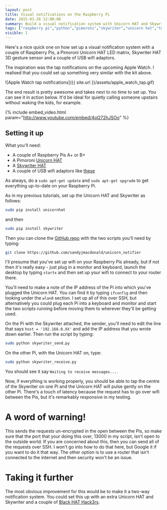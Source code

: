 ```yaml
---
layout: post
title: Visual notifications on the Raspberry Pi
date: 2015-01-26 12:00:00
summary: Build a visual notification system with Unicorn HAT and Skywriter.
tags: ["raspberry pi","python","pimoroni","skywriter","unicorn hat","tutorial","electronics"]
visible: 1
---
```


Here's a nice quick one on how set up a visual notification system with a
couple of Raspberry Pis, a Pimoroni Unicorn HAT LED matrix, Skywriter HAT
3D gesture sensor and a couple of USB wifi adaptors.

The inspiration was the tap notifications on the upcoming Apple Watch. I
realised that you could set up something very similar with the kit above.

![Apple Watch tap notifications]({{ site.url }}/assets/apple_watch_tap.gif)

The end result is pretty awesome and takes next to no time to set up. You can
see it in action below. It'd be ideal for quietly calling someone upstairs
without waking the kids, for example.

{% include embed_video.html param="http://www.youtube.com/embed/4ol272hJSOo" %}

## Setting it up

What you'll need:

* A couple of Raspberry Pis A+ or B+
* A Pimoroni [Unicorn HAT](http://shop.pimoroni.com/products/unicorn-hat)
* A [Skywriter HAT](http://shop.pimoroni.com/products/skywriter-hat)
* A couple of USB wifi adaptors like [these](http://thepihut.com/products/usb-wifi-adapter-for-the-raspberry-pi)

As always, do a `sudo apt-get update` and `sudo apt-get upgrade` to get
everything up-to-date on your Raspberry Pi.

As in my previous tutorials, set up the Unicorn HAT and Skywriter as follows:

```bash
sudo pip install unicornhat
```

and then  

```bash
sudo pip install skywriter
```

Then you can clone the [GitHub repo](https://github.com/sandyjmacdonald/unicorn_notifier)
with the two scripts you'll need by typing:

```bash
git clone https://github.com/sandyjmacdonald/unicorn_notifier
```

I'll presume that you've set up wifi on your Raspberry Pis already, but if not
then it's really easy - just plug in a monitor and keyboard, launch the desktop
by typing `startx` and then set up your wifi to connect to your router there.

You'll need to make a note of the IP address of the Pi into which you've plugged
the Unicorn HAT. You can find it by typing `ifconfig` and then looking under the
`wlan0` section. I set up all of this over SSH, but alternatively you could
plug each Pi into a keyboard and monitor and start the two scripts running
before moving them to wherever they'll be getting used.

On the Pi with the Skywriter attached, the sender, you'll need to edit the line
that says `host = '192.168.0.XX'` and add the IP address that you wrote down
earlier. Then run the script by typing:

```bash
sudo python skywriter_send.py
```

On the other Pi, with the Unicorn HAT on, type:

```bash
sudo python skywriter_receive.py
```

You should see it say `Waiting to receive messages...`.

Now, if everything is working properly, you should be able to tap the centre of
the Skywriter on one Pi and the Unicorn HAT will pulse gently on the other Pi.
There's a touch of latency because the request has to go over wifi between the
Pis, but it's remarkably responsive in my testing.

# A word of warning!

This sends the requests un-encrypted in the open between the
Pis, so make sure that the port that your doing this over, 13000 in my script,
isn't open to the outside world. If you are concerned about this, then you can
send all of the requests over SSH. I won't go into how to do that here, but
Google it if you want to do it that way. The other option is to use a router
that isn't connected to the internet and then security won't be an issue.

# Taking it further

The most obvious improvement for this would be to make it a two-way notification
system. You could set this up with an extra Unicorn HAT and Skywriter and a
couple of [Black HAT Hack3rs](http://shop.pimoroni.com/products/black-hat-hacker).
